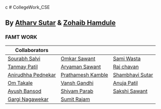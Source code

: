 c          # CollegeWork_CSE
## By [Atharv Sutar](https://t.me/ATANYTHING) & [Zohaib Hamdule](https://github.com/zohaib2002)

### FAMT WORK

|               Collaborators                    |                                                  |                                                 |
| -----------------------------------------------| :------------------------------------------------| :-----------------------------------------------|
| [Sourabh Salvi](https://t.me/sourabh_salvi_45) | [Omkar Sawant](https://t.me/OmkarSawant53)       | [Sami Wasta](https://github.com/samiwasta)      |
| [Tanmay Patil](https://t.me/tanu10903)         | [Aryaman Sawant](https://t.me/aryaman0910)       | [Raj chavan](https://www.linkedin.com/mwlite/in/raj-chavan-b36651221)                                       |
| [Anirudhha Pednekar](https://t.me/niruddha12)  | [Prathamesh Kamble](https://t.me/PRATHAMESH89)   |  [Shambhavi Sutar](https://github.com/SBS-WORLD)|
| [Om Takale](https://t.me/O_MTakale)            | [Vansh Gandhi](https://t.me/VANSHGANDHI)         |  [Anuja Patil]()                                |   
| [Ayush Bansod](https://t.me/AyushB98)          | [Shivam Parab](https://t.me/shivamparab24)       |  [Sakshi Sawant](https://github.com/Sonu2022)   |
| [Gargi Nagawekar](https://github.com/gun006)   | [Sumit Rajam](https://github.com/SumitRajam)     |                                                 |
